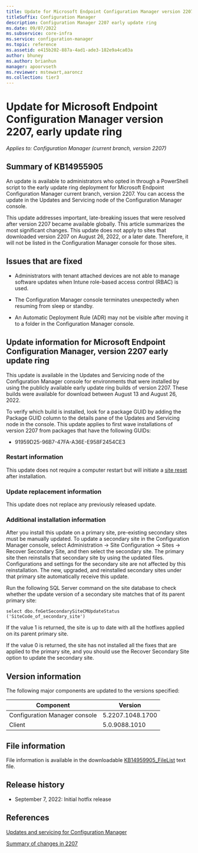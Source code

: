 ```yaml
---
title: Update for Microsoft Endpoint Configuration Manager version 2207, early update ring
titleSuffix: Configuration Manager
description: Configuration Manager 2207 early update ring
ms.date: 09/07/2022
ms.subservice: core-infra
ms.service: configuration-manager
ms.topic: reference
ms.assetid: e415b202-887a-4ad1-ade3-182e9a4ca03a
author: bhuney
ms.author: brianhun
manager: apoorvseth
ms.reviewer: mstewart,aaroncz 
ms.collection: tier3
---
```

# Update for Microsoft Endpoint Configuration Manager version 2207, early update ring

*Applies to: Configuration Manager (current branch, version 2207)*
## Summary of KB14955905 
An update is available to administrators who opted in through a PowerShell script to the early update ring deployment for Microsoft Endpoint Configuration Manager current branch, version 2207. You can access the update in the Updates and Servicing node of the Configuration Manager console.

This update addresses important, late-breaking issues that were resolved after version 2207 became available globally. This article summarizes the most significant changes.
This update does not apply to sites that downloaded version 2207 on August 26, 2022, or a later date. Therefore, it will not be listed in the Configuration Manager console for those sites.

## Issues that are fixed
<!-- 15295866 -->
- Administrators with tenant attached devices are not able to manage software updates when Intune role-based access control (RBAC) is used.
<!-- 15169634 -->
- The Configuration Manager console terminates unexpectedly when resuming from sleep or standby.
<!-- 15208086 -->
- An Automatic Deployment Rule (ADR) may not be visible after moving it to a folder in the Configuration Manager console.

## Update information for Microsoft Endpoint Configuration Manager, version 2207 early update ring
This update is available in the Updates and Servicing node of the Configuration Manager console for environments that were installed by using the publicly available early update ring builds of version 2207. These builds were available for download between August 13 and August 26, 2022.

To verify which build is installed, look for a package GUID by adding the Package GUID column to the details pane of the Updates and Servicing node in the console. This update applies to first wave installations of version 2207 from packages that have the following GUIDs:

- 91959D25-96B7-47FA-A36E-E958F2454CE3

### Restart information
This update does not require a computer restart but will initiate a [site reset](../../core/servers/manage/modify-your-infrastructure.md#bkmk_reset) after installation.

### Update replacement information
This update does not replace any previously released update.

### Additional installation information
After you install this update on a primary site, pre-existing secondary sites must be manually updated. To update a secondary site in the Configuration Manager console, select Administration -> Site Configuration -> Sites -> Recover Secondary Site, and then select the secondary site. The primary site then reinstalls that secondary site by using the updated files. Configurations and settings for the secondary site are not affected by this reinstallation. The new, upgraded, and reinstalled secondary sites under that primary site automatically receive this update.

Run the following SQL Server command on the site database to check whether the update version of a secondary site matches that of its parent primary site:
   ```code
   select dbo.fnGetSecondarySiteCMUpdateStatus ('SiteCode_of_secondary_site')
   ```
If the value 1 is returned, the site is up to date with all the hotfixes applied on its parent primary site.

If the value 0 is returned, the site has not installed all the fixes that are applied to the primary site, and you should use the Recover Secondary Site option to update the secondary site.

## Version information
The following major components are updated to the versions specified:

|Component |Version |
|---|---|
| Configuration Manager console | 5.2207.1048.1700 |
| Client | 5.0.9088.1010|

## File information
File information is available in the downloadable [KB14959905_FileList](https://aka.ms/KB14959905_FileList) text file.

## Release history
- September 7, 2022: Initial hotfix release

## References
[Updates and servicing for Configuration Manager](../../core/servers/manage/updates.md)

[Summary of changes in 2207](../../hotfix/2207/14840616.md)